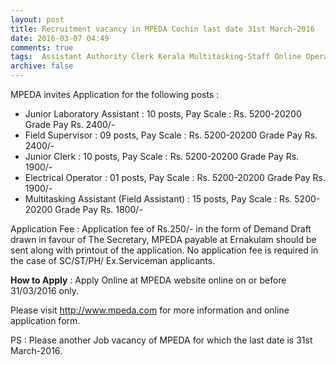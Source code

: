 ```yaml
---
layout: post
title: Recruitment vacancy in MPEDA Cochin last date 31st March-2016   
date: 2016-03-07 04:49
comments: true
tags:  Assistant Authority Clerk Kerala Multitasking-Staff Online Operator Supervisor 
archive: false
---
```

MPEDA invites Application for the following posts :

- Junior Laboratory Assistant : 10 posts, Pay Scale : Rs. 5200-20200 Grade Pay Rs. 2400/-
- Field Supervisor : 09 posts, Pay Scale : Rs. 5200-20200 Grade Pay Rs. 2400/-
- Junior Clerk : 10 posts, Pay Scale : Rs. 5200-20200 Grade Pay Rs. 1900/-
- Electrical Operator : 01 posts, Pay Scale : Rs. 5200-20200 Grade Pay Rs. 1900/- 
- Multitasking Assistant (Field Assistant) : 15 posts, Pay Scale : Rs. 5200-20200 Grade Pay Rs. 1800/-

Application Fee : Application fee of Rs.250/- in the form of Demand Draft drawn in favour of The Secretary, MPEDA payable at Ernakulam should be sent along with printout of the application. No application fee is required in the case of SC/ST/PH/ Ex.Serviceman applicants.

**How to Apply** : Apply Online at MPEDA website online on or before 31/03/2016 only. 

Please visit <http://www.mpeda.com> for more information and online application form.

PS : Please another Job vacancy of MPEDA for which the last date is 31st March-2016.



